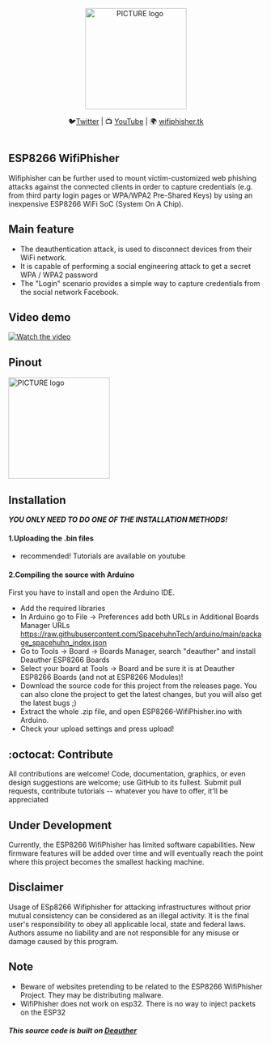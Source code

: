 <p align="center"><img alt="PICTURE logo" src="https://i.imgur.com/QVJjB9k.jpg" width="200"></p>

<p align="center">
  🐦<a href="https://twitter.com/244v234">Twitter</a>
| 📺 <a href="https://www.youtube.com/channel/UC5yaB0VU_u4sY-DiE0BGuSw/featured?view_as=subscriber">YouTube</a>
| 🌍 <a href="http://wifiphisher.tk">wifiphisher.tk</a><br>
<br></p>

## ESP8266 WifiPhisher
Wifiphisher can be further used to mount victim-customized web phishing attacks against the connected clients in order to capture credentials (e.g. from third party login pages or WPA/WPA2 Pre-Shared Keys) by using an inexpensive ESP8266 WiFi SoC (System On A Chip).

## Main feature
* The deauthentication attack, is used to disconnect devices from their WiFi network.	
* It is capable of performing a social engineering attack to get a secret WPA / WPA2 password
* The "Login" scenario provides a simple way to capture credentials from the social network Facebook.

## Video demo
[![Watch the video](https://img.youtube.com/vi/CjbRaxBsODA/0.jpg)](https://youtu.be/CjbRaxBsODA)

## Pinout
<p><img alt="PICTURE logo" src="https://hackster.imgix.net/uploads/attachments/1212694/244v234_pe3ov4zwv9_xBZN30K1NU.jpg?auto=compress%2Cformat&w=740&h=555&fit=max" width="200"></p>

## Installation  
***YOU ONLY NEED TO DO ONE OF THE INSTALLATION METHODS!***

#### 1.Uploading the .bin files 
* recommended! Tutorials are available on youtube
#### 2.Compiling the source with Arduino
First you have to install and open the Arduino IDE.
* Add the required libraries
* In Arduino go to File -> Preferences add both URLs in Additional Boards Manager URLs https://raw.githubusercontent.com/SpacehuhnTech/arduino/main/package_spacehuhn_index.json
* Go to Tools -> Board -> Boards Manager, search "deauther" and install Deauther ESP8266 Boards
* Select your board at Tools -> Board and be sure it is at Deauther ESP8266 Boards (and not at ESP8266 Modules)!
* Download the source code for this project from the releases page. You can also clone the project to get the latest changes, but you will also get the latest bugs ;)
* Extract the whole .zip file, and open ESP8266-WifiPhisher.ino with Arduino.
* Check your upload settings and press upload!

## :octocat: Contribute
All contributions are welcome! Code, documentation, graphics, or even design suggestions are welcome; use GitHub to its fullest. Submit pull requests, contribute tutorials -- whatever you have to offer, it'll be appreciated

## Under Development
Currently, the ESP8266 WifiPhisher has limited software capabilities. New firmware features will be added over time and will eventually reach the point where this project becomes the smallest hacking machine.

## Disclaimer
Usage of ESp8266 Wifiphisher for attacking infrastructures without prior mutual consistency can be considered as an illegal activity. It is the final user's responsibility to obey all applicable local, state and federal laws. Authors assume no liability and are not responsible for any misuse or damage caused by this program.

## Note
* Beware of websites pretending to be related to the ESP8266 WifiPhisher Project. They may be distributing malware.
* WifiPhisher does not work on esp32. There is no way to inject packets on the ESP32

##### This source code is built on [Deauther](https://github.com/SpacehuhnTech/esp8266_deauther)

